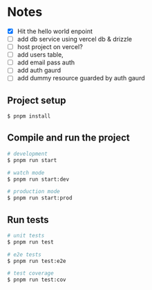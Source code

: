 # Notes

- [x] Hit the hello world enpoint
- [ ] add db service using vercel db & drizzle
- [ ] host project on vercel?
- [ ] add users table,
- [ ] add email pass auth
- [ ] add auth gaurd
- [ ] add dummy resource guarded by auth gaurd

## Project setup

```bash
$ pnpm install
```

## Compile and run the project

```bash
# development
$ pnpm run start

# watch mode
$ pnpm run start:dev

# production mode
$ pnpm run start:prod
```

## Run tests

```bash
# unit tests
$ pnpm run test

# e2e tests
$ pnpm run test:e2e

# test coverage
$ pnpm run test:cov
```
